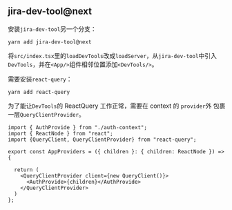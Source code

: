 ## jira-dev-tool@next

安装`jira-dev-tool`另一个分支：

```shell
yarn add jira-dev-tool@next
```

将`src/index.tsx`里的`loadDevTools`改成`loadServer`，从`jira-dev-tool`中引入`DevTools`，并在`<App/>`组件相邻位置添加`<DevTools/>`。

需要安装`react-query`：

```shell
yarn add react-query
```

为了能让`DevTools`的 ReactQuery 工作正常，需要在 context 的 `provider`外 包裹一层`QueryClientProvider`。

```react
import { AuthProvide } from "./auth-context";
import { ReactNode } from "react";
import {QueryClient, QueryClientProvider} from "react-query";

export const AppProviders = ({ children }: { children: ReactNode }) => {

  return (
    <QueryClientProvider client={new QueryClient()}>
      <AuthProvide>{children}</AuthProvide>
    </QueryClientProvider>
  )
};
```
